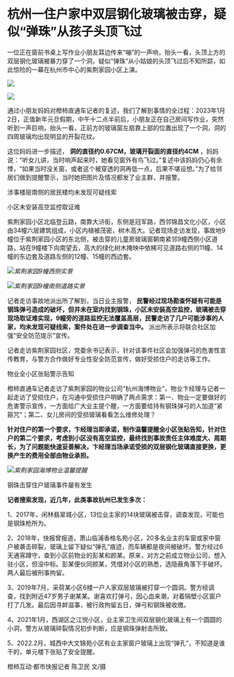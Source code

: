 # 杭州一住户家中双层钢化玻璃被击穿，疑似“弹珠”从孩子头顶飞过

一位正在窗前书桌上写作业小朋友耳边传来“嘣”的一声响，抬头一看，头顶上方的双层钢化玻璃被暴力穿了一个洞，疑似“弹珠”从小姑娘的头顶飞过后不知所踪，如此惊险的一幕在杭州市中心的紫荆家园小区上演。

![](https://inews.gtimg.com/news_bt/OvjGzYYjb_6Og7Ou2xXPEICtp9MJ1gxbk5cy3YBPI_ZiUAA/1000)

![](https://inews.gtimg.com/news_bt/OL6Y1cnMAVj82dZaMIFqQflUeZd0xWPJlYqfRdyjoXxqUAA/1000)

通过小朋友妈妈对橙柿直通车记者的复述，我们了解到事情的全过程：2023年1月2日，正值新年元旦假期，中午十二点半前后，小朋友正在自己房间写作业，突然听到一声巨响，抬头一看，正前方的玻璃窗左扇靠上部的位置出现了一个洞，洞的四周玻璃均出现明显的开裂花纹。

这位妈妈进一步描述， **洞的直径约0.67CM，玻璃开裂面的直径约4CM**
，妈妈说：“听女儿讲，当时响声起来时，她看见窗外有鸟飞过。”复述中该妈妈仍心有余悸，“如果当时没关窗，或者这个被穿透的洞再低一点，后果不堪设想。”为了给邻居们做到提醒警示，当时她把图片及情况都发了业主群，并报警。

涉事楼层南侧的居民楼均未发现可疑线索

小区未安装高空监控取证难

紫荆家园小区北临登云路，南靠大浒街，东侧是冠军路，西邻锦昌文化小区，小区由34幢六层建筑组成，小区内植被茂密，树木高大。记者现场走访发现，事故地9幢位于紫荆家园小区的东北侧，被击穿的儿童房玻璃窗朝南紧邻9幢西侧小区道路，站在9幢楼下向南望去，高大的绿化树木掩映中依稀可见道路右侧的11幢、14幢的东边套及道路左侧的12幢、15幢的西边套。

![](https://inews.gtimg.com/news_bt/OPvvgJEuzNtUnnap9t5V1VwFGy6i44OjbD4b4QcWQv0BoAA/1000)_紫荆家园9幢西侧实景_

![](https://inews.gtimg.com/news_bt/ON2hnVWCIT16UsGF1cG19x63p9bDBpD5oyysjSxRK5fB0AA/1000)_紫荆家园9幢南侧道路实景_

记者走访事故地派出所了解到，当日业主报警，
**民警经过现场勘查怀疑有可能是钢珠弹弓造成的破坏，但并未在室内找到钢珠，小区未安装高空监控，玻璃被击穿现场取证难实现，9幢旁的道路监控无法覆盖高层，民警走访了几户可能涉事的人家，均未发现可疑线索，案件处在进一步调查当中。**
派出所表示将联合社区加强“安全防范提示”宣传。

记者走访紫荆家园社区，党委余书记表示，针对该事件社区会加强弹弓的危害性宣传教育，与警方合作做好专业性安全防范宣传，做好受损住户的走访等工作。

物业全小区张贴警示告知

橙柿直通车记者走访了紫荆家园的物业公司“杭州海博物业”，物业卞经理与记者一起走访了受损住户，在沟通中受损住户明确了两点需求：第一、物业一定要做好的危害警示宣传，一方面给广大业主提个醒，一方面要给持有钢珠弹弓的人加道“紧箍咒”；第二、女儿房间的受损玻璃看看怎么维修处理？

**针对住户的第一个要求，卞经理当即承诺，制作温馨提醒全小区张贴告知，针对住户的第二个要求，考虑到小区没有高空监控，最终找到事故责任主体难度大、周期长，为了问题能快速妥善解决，卞经理当场承诺受损的双层钢化玻璃直接更换，更换产生的费用全部由物业承担。**

![](https://inews.gtimg.com/news_bt/OpzE_UBGMDyrRLW2jkvtI5_85ThB0rQSczo8RC2iQyQ4MAA/1000)_紫荆家园海博物业温馨提醒_

钢珠击穿住户玻璃事件屡有发生

**记者搜索发现，近几年，此类事故杭州已发生多次：**

1、2017年，闲林翡翠城小区，13位业主家的14块玻璃被击穿，调查发现，可能也是钢珠枪所为。

2、2018年，快报曾报道，萧山临浦香格名苑小区，20多名业主的车窗或家中窗户被袭击碎裂，玻璃上留下疑似“弹孔”痕迹，而车辆都是夜间被破坏。警方经过6天通宵蹲守，查到小区前物业的彭某和颜某。原来，对方之前成立物业公司，想入驻小区，但没中标。彭某便伙同颜某，凭借对小区的熟悉，选隐蔽角落下手破坏。两人最后被刑事拘留。

3、2019年7月，采荷某小区6楼一户人家双层玻璃被打穿一个圆洞。警方经调查，找到附近47岁男子谢某某。谢喜欢打弹弓，因心血来潮，对着隔壁小区窗户打了几发。最后因寻衅滋事，被行政拘留五日，弹弓和钢珠被收缴。

4、2021年1月，西湖区之江悦小区，业主家卫生间双层钢化玻璃上有一个圆圆的小洞，警方从玻璃碎裂情况初步判断，应是钢珠弹射击所致。

5、2022.2月，城西中大文锦苑小区有业主家窗户玻璃上出现“弹孔”，不知道是谁干的，单元楼下张贴了安全提醒。

橙柿互动·都市快报记者 陈卫民 文/摄

